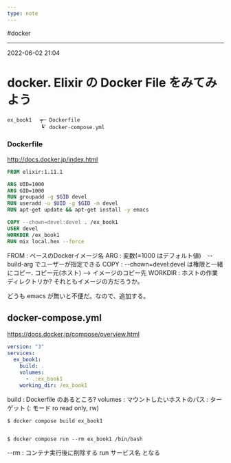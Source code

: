 ```yaml
---
type: note
---
```


#docker

---
2022-06-02  21:04

# docker.  Elixir の Docker File をみてみよう
```
ex_book1 　┯─ Dockerfile
           ┗゜docker-compose.yml
```

### Dockerfile
http://docs.docker.jp/index.html

```dockerfile
FROM elixir:1.11.1

ARG UID=1000
ARG GID=1000
RUN groupadd -g $GID devel
RUN useradd -u $UID -g $GID -m devel
RUN apt-get update && apt-get install -y emacs

COPY --chown=devel:devel . /ex_book1
USER devel
WORKDIR /ex_book1
RUN mix local.hex --force
```

FROM : ペースのDockerイメージ名
ARG : 変数(=1000 はデフォルト値)　--build-arg でユーザーが指定できる
COPY : --chown=devel:devel は権限と一緒にコピー.   コピー元(ホスト) --> イメージのコピー先
WORKDIR : ホストの作業ディレクトリか? それともイメージの方だろうか。

どうも emacs が無いと不便だ。なので、追加する。

## docker-compose.yml

https://docs.docker.jp/compose/overview.html

```yaml
version: "3"
services:
  ex_book1:
    build: .
    volumes:
      - .:ex_book1
    working_dir: /ex_book1
```

build : Dockerfile のあるところ?
volumes :   マウントしたいホストのパス : ターゲット (: モード ro read only,  rw)


```shell
$ docker compose build ex_book1


$ docker compose run --rm ex_book1 /bin/bash
```

--rm : コンテナ実行後に削除する
run サービス名 となる



